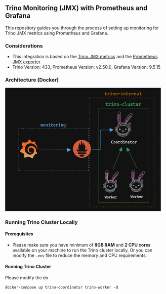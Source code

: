 ## Trino Monitoring (JMX) with Prometheus and Grafana

This repository guides you through the process of setting up monitoring for Trino JMX metrics using Prometheus and Grafana.

### Considerations

- This integration is based on the [Trino JMX metrics](https://trino.io/docs/current/monitoring-metrics.html) and the [Prometheus JMX exporter](https://github.com/prometheus/jmx_exporter)
- Trino Version: 433, Prometheus Version: v2.50.0, Grafana Version: 9.5.15

### Architecture (Docker)

![Docker](image.png)

### Running Trino Cluster Locally

#### Prerequisites

- Please make sure you have minimum of **8GB RAM** and **2 CPU cores** available on your machine to run the Trino cluster locally. Or you can modify the `.env` file to reduce the memory and CPU requirements.

#### Running Trino Cluster

Please modify the do

```
docker-compose up trino-coordinator trino-worker -d
```
